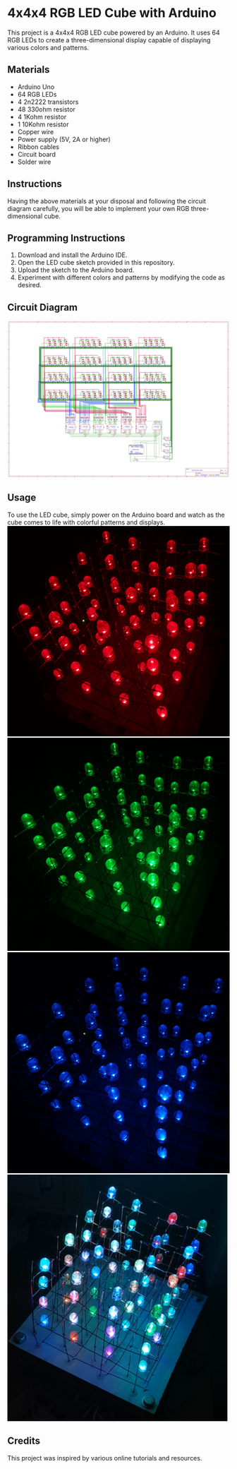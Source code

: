 # 4x4x4 RGB LED Cube with Arduino

This project is a 4x4x4 RGB LED cube powered by an Arduino. It uses 64 RGB LEDs to create a three-dimensional display capable of displaying various colors and patterns.

## Materials

- Arduino Uno
- 64 RGB LEDs
- 4 2n2222 transistors
- 48 330ohm resistor
- 4 1Kohm resistor
- 1 10Kohm resistor
- Copper wire
- Power supply (5V, 2A or higher)
- Ribbon cables
- Circuit board
- Solder wire

## Instructions

Having the above materials at your disposal and following the circuit diagram carefully, you will be able to implement your own RGB three-dimensional cube.

## Programming Instructions

1. Download and install the Arduino IDE.
2. Open the LED cube sketch provided in this repository.
3. Upload the sketch to the Arduino board.
4. Experiment with different colors and patterns by modifying the code as desired.

## Circuit Diagram

![circuit_diagram](images/circuit_diagram.jpg)

## Usage

To use the LED cube, simply power on the Arduino board and watch as the cube comes to life with colorful patterns and displays. <br>
![red](images/red.jpg)
![green](images/green.jpg)
![blue](images/blue.jpg)
![random](images/random_colors.png)

## Credits

This project was inspired by various online tutorials and resources.
